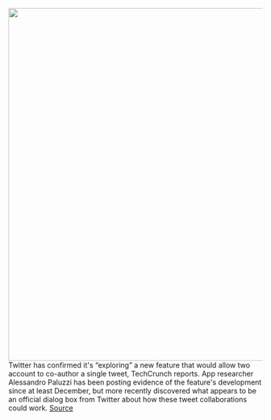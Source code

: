 <img src='https://cdn.vox-cdn.com/thumbor/3pMtWAjYThioBq-0nt4u5szzZRA=/0x0:1242x828/1200x800/filters:focal(522x315:720x513)/cdn.vox-cdn.com/uploads/chorus_image/image/70697546/FMaEEKZXEAAm8Nf.0.jpg' width='700px' /><br/>
Twitter has confirmed it's “exploring” a new feature that would allow two account to co-author a single tweet, TechCrunch reports. App researcher Alessandro Paluzzi has been posting evidence of the feature's development since at least December, but more recently discovered what appears to be an official dialog box from Twitter about how these tweet collaborations could work.
<a href='https://www.theverge.com/2022/4/1/23006050/twitter-co-author-tweets-experiment'> Source <a/>